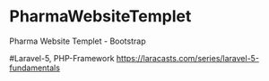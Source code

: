 # PharmaWebsiteTemplet
Pharma Website Templet - Bootstrap

#Laravel-5, PHP-Framework
https://laracasts.com/series/laravel-5-fundamentals
